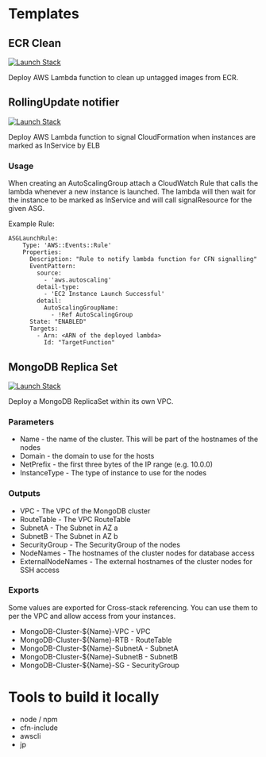 # Templates

## ECR Clean

[![Launch Stack](https://s3.amazonaws.com/cloudformation-examples/cloudformation-launch-stack.png)](https://console.aws.amazon.com/cloudformation/home?region=eu-west-1#/stacks/new?stackName=ecr-clean&templateURL=https://s3.amazonaws.com/taimos-cfn-public/templates/ecr-clean.template)

Deploy AWS Lambda function to clean up untagged images from ECR.

## RollingUpdate notifier

[![Launch Stack](https://s3.amazonaws.com/cloudformation-examples/cloudformation-launch-stack.png)](https://console.aws.amazon.com/cloudformation/home?region=eu-west-1#/stacks/new?stackName=rolling-update-notifier&templateURL=https://s3.amazonaws.com/taimos-cfn-public/templates/rolling-update-notifier.yaml)

Deploy AWS Lambda function to signal CloudFormation when instances are marked as InService by ELB

### Usage

When creating an AutoScalingGroup attach a CloudWatch Rule that calls the lambda whenever a new instance is launched. 
The lambda will then wait for the instance to be marked as InService and will call signalResource for the given ASG.

Example Rule:
```
ASGLaunchRule:
    Type: 'AWS::Events::Rule'
    Properties:
      Description: "Rule to notify lambda function for CFN signalling"
      EventPattern:
        source:
          - 'aws.autoscaling'
        detail-type:
          - 'EC2 Instance Launch Successful'
        detail:
          AutoScalingGroupName:
            - !Ref AutoScalingGroup
      State: "ENABLED"
      Targets:
        - Arn: <ARN of the deployed lambda>
          Id: "TargetFunction"
```

## MongoDB Replica Set

[![Launch Stack](https://s3.amazonaws.com/cloudformation-examples/cloudformation-launch-stack.png)](https://console.aws.amazon.com/cloudformation/home?region=eu-west-1#/stacks/new?stackName=mongodb-cluster&templateURL=https://s3.amazonaws.com/taimos-cfn-public/templates/mongodb-cluster.yaml)

Deploy a MongoDB ReplicaSet within its own VPC.

### Parameters

* Name - the name of the cluster. This will be part of the hostnames of the nodes
* Domain - the domain to use for the hosts
* NetPrefix - the first three bytes of the IP range (e.g. 10.0.0)
* InstanceType - The type of instance to use for the nodes

### Outputs

* VPC - The VPC of the MongoDB cluster
* RouteTable - The VPC RouteTable
* SubnetA - The Subnet in AZ a
* SubnetB - The Subnet in AZ b
* SecurityGroup - The SecurityGroup of the nodes
* NodeNames - The hostnames of the cluster nodes for database access
* ExternalNodeNames - The external hostnames of the cluster nodes for SSH access

### Exports

Some values are exported for Cross-stack referencing. 
You can use them to per the VPC and allow access from your instances.

* MongoDB-Cluster-${Name}-VPC - VPC
* MongoDB-Cluster-${Name}-RTB - RouteTable
* MongoDB-Cluster-${Name}-SubnetA - SubnetA
* MongoDB-Cluster-${Name}-SubnetB - SubnetB
* MongoDB-Cluster-${Name}-SG - SecurityGroup

# Tools to build it locally

* node / npm
* cfn-include
* awscli
* jp